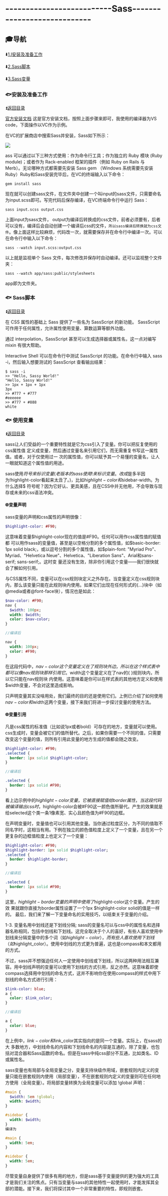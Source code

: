 # --------------------------Sass---------------------------- #

<p id="tit"></p>
                       
## :mortar_board:导航 ##

:arrow_down:<a href="#a1">1.l安装及准备工作</a>

:arrow_down:<a href="#a2">2.Sass脚本</a>

:arrow_down:<a href="#a3">3.Sass变量</a>

<p id="a1"></p>
       
### :fish:安装及准备工作 ###

:arrow_double_up:<a href ="#tit">返回目录</a>

[官方安装文档](https://www.sass.hk/install/) 这是官方安装文档，按照上面步骤来即可，我使用的编译器为VS code，下面操作以VC作为示例。

在VC的扩展商店中搜索Sass并安装，Sass如下所示：

![](https://github.com/Lumnca/Sass/blob/master/Img/a1.png)

ass 可以通过以下三种方式使用：作为命令行工具；作为独立的 Ruby 模块 (Ruby module)；或者作为 Rack-enabled 框架的插件（例如 Ruby on Rails 与 Merb）。无论哪种方式都需要先安装 Sass gem （Windows 系统需要先安装 Ruby）Ruby和Sass安装完毕后，在VC的终端输入以下命令：

```
gem install sass
```

现在就可以创建sass文件，在文件夹中创建一个叫input的sass文件，只需要命名为input.scss即可。写完代码后保存编译，在VC终端命令行中运行 Sass：

```
sass input.scss output.css
```

上面input为sass文件， output为编译后转换成的css文件，前者必须要有，后者可以没有，编译后会自动创建一个编译后css的文件，`所以sass编译后转换就为css文件`。像上面这样比较麻烦，代码改一次，就需要保存并在命令行中编译一次。可以在命令行中输入以下命令：

```
sass --watch input.scss:output.css
```

以上就是监视单个 Sass 文件，每次修改并保存时自动编译。还可以监视整个文件夹：

```
sass --watch app/sass:public/stylesheets
```

app即为文件夹。

<p id="a2"></p>
       
### :fish: Sass脚本 ###

:arrow_double_up:<a href ="#tit">返回目录</a>

在 CSS 属性的基础上 Sass 提供了一些名为 SassScript 的新功能。 SassScript 可作用于任何属性，允许属性使用变量、算数运算等额外功能。

通过 interpolation，SassScript 甚至可以生成选择器或属性名，这一点对编写 mixin 有很大帮助。


Interactive Shell 可以在命令行中测试 SassScript 的功能。在命令行中输入 sass -i，然后输入想要测试的 SassScript 查看输出结果：

```
$ sass -i
>> "Hello, Sassy World!"
"Hello, Sassy World!"
>> 1px + 1px + 1px
3px
>> #777 + #777
#eeeeee
>> #777 + #888
white
```
<p id="a2"></p>
       
### :fish: 使用变量  ###

:arrow_double_up:<a href ="#tit">返回目录</a>

sass让人们受益的一个重要特性就是它为css引入了变量。你可以把反复使用的css属性值 定义成变量，然后通过变量名来引用它们，而无需重复书写这一属性值。或者，对于仅使用过一 次的属性值，你可以赋予其一个易懂的变量名，让人一眼就知道这个属性值的用途。

sass使用$符号来标识变量(老版本的sass使用!来标识变量。改成$是多半因为!highlight-color看起来太丑了。)，比如$highlight-color和$sidebar-width。为什么选择$ 符号呢？因为它好认、更具美感，且在CSS中并无他用，不会导致与现存或未来的css语法冲突。

#### 	:globe_with_meridians:变量声明 ####

sass变量的声明和css属性的声明很像：

```sass
$highlight-color: #F90;
```

这意味着变量$highlight-color现在的值是#F90。任何可以用作css属性值的赋值都 可以用作sass的变量值，甚至是以空格分割的多个属性值，如$basic-border: 1px solid black;，或以逗号分割的多个属性值，如$plain-font: "Myriad Pro"、Myriad、"Helvetica Neue"、Helvetica、"Liberation Sans"、Arial和sans-serif; sans-serif;。这时变 量还没有生效，除非你引用这个变量——我们很快就会了解如何引用。

与CSS属性不同，变量可以在css规则块定义之外存在。当变量定义在css规则块内，那么该变量只能在此规则块内使用。如果它们出现在任何形式的{...}块中（如@media或者@font-face块），情况也是如此：

```sass
$nav-color: #F90;
nav {
  $width: 100px;
  width: $width;
  color: $nav-color;
}

//编译后

nav {
  width: 100px;
  color: #F90;
}
```

在这段代码中，$nav-color这个变量定义在了规则块外边，所以在这个样式表中都可以像 nav规则块那样引用它。$width这个变量定义在了nav的{ }规则块内，所以它只能在nav规则块 内使用。这意味着是你可以在样式表的其他地方定义和使用$width变量，不会对这里造成影响。

只声明变量其实没啥用处，我们最终的目的还是使用它们。上例已介绍了如何使用 $nav-color和$width这两个变量，接下来我们将进一步探讨变量的使用方法。

#### 	:globe_with_meridians:变量引用 ####

凡是css属性的标准值（比如说1px或者bold）可存在的地方，变量就可以使用。css生成时，变量会被它们的值所替代。之后，如果你需要一个不同的值，只需要改变这个变量的值，则所有引用此变量的地方生成的值都会随之改变。

```sass
$highlight-color: #F90;
.selected {
  border: 1px solid $highlight-color;
}

//编译后

.selected {
  border: 1px solid #F90;
}
```

看上边示例中的$highlight-color变量，它被直接赋值给border属性，当这段代码被编译输出css时，$highlight-color会被#F90这一颜色值所替代。产生的效果就是给selected这个类一条1像素宽、实心且颜色值为#F90的边框。

在声明变量时，变量值也可以引用其他变量。当你通过粒度区分，为不同的值取不同名字时，这相当有用。下例在独立的颜色值粒度上定义了一个变量，且在另一个更复杂的边框值粒度上也定义了一个变量：

```sass
$highlight-color: #F90;
$highlight-border: 1px solid $highlight-color;
.selected {
  border: $highlight-border;
}

//编译后

.selected {
  border: 1px solid #F90;
}
```

这里，$highlight-border变量的声明中使用了$highlight-color这个变量。产生的效 果就跟你直接为border属性设置了一个1px $highlight-color solid的值是一样的。 最后，我们来了解一下变量命名的实用技巧，以结束关于变量的介绍。

1-3. 变量名用中划线还是下划线分隔;
sass的变量名可以与css中的属性名和选择器名称相同，包括中划线和下划线。这完全取决于个人的喜好，有些人喜欢使用中划线来分隔变量中的多个词（如$highlight-color），而有些人喜欢使用下划线（如$highlight_color）。使用中划线的方式更为普遍，这也是compass和本文都用的方式。

不过，sass并不想强迫任何人一定使用中划线或下划线，所以这两种用法相互兼容。用中划线声明的变量可以使用下划线的方式引用，反之亦然。这意味着即使compass选择用中划线的命名方式，这并不影响你在使用compass的样式中用下划线的命名方式进行引用：

```sass
$link-color: blue;
a {
  color: $link_color;
}

//编译后

a {
  color: blue;
}
```

在上例中，$link-color和$link_color其实指向的是同一个变量。实际上，在sass的大 多数地方，中划线命名的内容和下划线命名的内容是互通的，除了变量，也包括对混合器和Sass函数的命名。但是在sass中纯css部分不互通，比如类名、ID或属性名。

sass变量也有局部与全局变量之分，变量支持块级作用域，嵌套规则内定义的变量只能在嵌套规则内使用（局部变量），不在嵌套规则内定义的变量则可在任何地方使用（全局变量）。将局部变量转换为全局变量可以添加 !global 声明：

```sass
#main {
  $width: 5em !global;
  width: $width;
}

#sidebar {
  width: $width;
}
编译为

#main {
  width: 5em;
}

#sidebar {
  width: 5em;
}
```

尽管变量自身提供了很多有用的地方，但是sass基于变量提供的更为强大的工具才是我们关注的焦点。只有当变量与sass的其他特性一起使用时，才能发挥其全部的潜能。接下来，我们将探讨其中一个非常重要的特性，即规则嵌套。


















